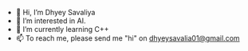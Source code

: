 - 👋 Hi, I’m Dhyey Savaliya
- 👀 I’m interested in AI.
- 🌱 I’m currently learning C++
- 📫 To reach me, please send me "hi" on dhyeysavalia01@gmail.com

<!---
cursed-0men/cursed-0men is a ✨ special ✨ repository because its `README.md` (this file) appears on your GitHub profile.
You can click the Preview link to take a look at your changes.
--->

